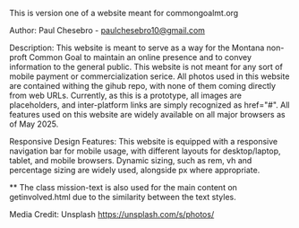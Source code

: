 This is version one of a website meant for commongoalmt.org

Author: Paul Chesebro - paulchesebro10@gmail.com

Description: 
This website is meant to serve as a way for the Montana non-proft Common Goal to maintain an online presence and to convey information to the general public. This website is not meant for 
any sort of mobile payment or commercialization serice. All photos used in this website are contained withing the gihub repo, with none of them coming directly from web URLs. Currently,
as this is a prototype, all images are placeholders, and inter-platform links are simply recognized as href="#". All features used on this website are widely available on all major
browsers as of May 2025.

Responsive Design Features:
This website is equipped with a responsive navigation bar for mobile usage, with different layouts for desktop/laptop, tablet, and mobile browsers. Dynamic sizing, such as rem, vh and 
percentage sizing are widely used, alongside px where appropriate. 

** The class mission-text is also used for the main content on getinvolved.html due to the similarity between the text styles.

Media Credit: Unsplash
https://unsplash.com/s/photos/
